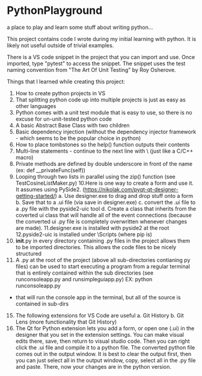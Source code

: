 # PythonPlayground
a place to play and learn some stuff about writing python...

This project contains code I wrote during my initial learning with python. It is likely not useful outside of trivial examples.

There is a VS code snippet in the project that you can import and use. Once imported, type "pytest" to access the snippet. The snippet uses the test naming convention from "The Art Of Unit Testing" by Roy Osherove.

Things that I learned while creating this project:
1. How to create python projects in VS
2. That splitting python code up into multiple projects is just as easy as other languages
3. Python comes with a unit test module that is easy to use, so there is no excuse for un-unit-tested python code
4. A basic Abstract Base Class with two children
5. Basic dependency injection (without the dependency injector framework - which seems to be the popular choice in python)
6. How to place tombstones so the help() function outputs their contents
7. Multi-line statements - continue to the next line with \ (just like a C/C++ macro)
8. Private methods are defined by double underscore in front of the name (ex: def __privateFunc(self))
9. Looping through two lists in parallel using the zip() function (see TestCosineListMaker.py)
10.Here is one way to create a form and use it. It assumes using PySide2. (https://nikolak.com/pyqt-qt-designer-getting-started/)
   a. Use designer.exe to drag and drop stuff onto a form
   b. Save that to a .ui file (via save in designer.exe)
   c. convert the .ui file to a .py file with the pyside2-uic tool
   d. Create a class that inherits from the coverted ui class that will handle all
      of the event connections (because the converted ui .py file is completely
      overwritten whenever changes are made).
11.designer.exe is installed with pyside2 at the root
12.pyside2-uic is installed under <pythonroot>\Scripts (where pip is)
13. __init__.py in every directory containing .py files in the project allows them to be imported
directories. This allows the code files to be nicely structured
14. A .py at the root of the project (above all sub-directories contianing py files) can be used to 
start executing a program from a regular terminal that is entirely contained within the sub directories (see runconsoleapp.py and runsimpleguiapp.py)
   EX: python runconsoleapp.py
   - that will run the console app in the terminal, but all of the source is contained in sub-dirs
15. The following extensions for VS Code are useful 
   a. Git History
   b. Git Lens (more functionality that Git History)
16. The Qt for Python extension lets you add a form, or open one (.ui) in the designer that you 
set in the extension settings. You can make visual edits there, save, then return to visual studio code. Then you can right click the .ui file and compile it to a python file. The converted python file comes out in the output window. It is best to clear the output first, then you can just select all in the output window, copy, select all in the .py file and paste. There, now your changes are in the python version.
